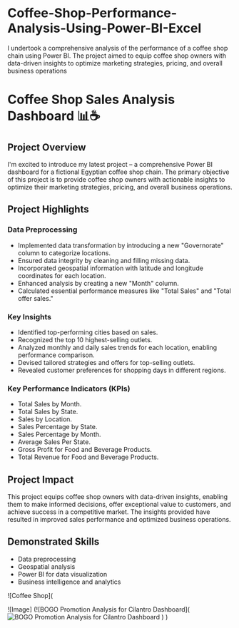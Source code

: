 # Coffee-Shop-Performance-Analysis-Using-Power-BI-Excel
I undertook a comprehensive analysis of the performance of a coffee shop chain using Power BI. The project aimed to equip coffee shop owners with data-driven insights to optimize marketing strategies, pricing, and overall business operations


# Coffee Shop Sales Analysis Dashboard 📊☕


## Project Overview

I'm excited to introduce my latest project – a comprehensive Power BI dashboard for a fictional Egyptian coffee shop chain. The primary objective of this project is to provide coffee shop owners with actionable insights to optimize their marketing strategies, pricing, and overall business operations.

## Project Highlights

### Data Preprocessing
- Implemented data transformation by introducing a new "Governorate" column to categorize locations.
- Ensured data integrity by cleaning and filling missing data.
- Incorporated geospatial information with latitude and longitude coordinates for each location.
- Enhanced analysis by creating a new "Month" column.
- Calculated essential performance measures like "Total Sales" and "Total offer sales."

### Key Insights
- Identified top-performing cities based on sales.
- Recognized the top 10 highest-selling outlets.
- Analyzed monthly and daily sales trends for each location, enabling performance comparison.
- Devised tailored strategies and offers for top-selling outlets.
- Revealed customer preferences for shopping days in different regions.

### Key Performance Indicators (KPIs)
- Total Sales by Month.
- Total Sales by State.
- Sales by Location.
- Sales Percentage by State.
- Sales Percentage by Month.
- Average Sales Per State.
- Gross Profit for Food and Beverage Products.
- Total Revenue for Food and Beverage Products.

## Project Impact

This project equips coffee shop owners with data-driven insights, enabling them to make informed decisions, offer exceptional value to customers, and achieve success in a competitive market. The insights provided have resulted in improved sales performance and optimized business operations.

## Demonstrated Skills

- Data preprocessing
- Geospatial analysis
- Power BI for data visualization
- Business intelligence and analytics

![Coffee Shop](

![Image] (![BOGO Promotion Analysis for Cilantro Dashboard](![BOGO Promotion Analysis for Cilantro Dashboard](https://github.com/karimdiab97/Coffee-Shop-Performance-Analysis-Using-Power-BI-Excel/assets/101432419/d574fe0f-8631-4574-a5b4-914f6b1de1d0)
)
)

